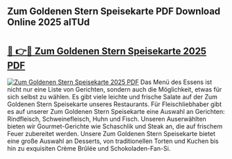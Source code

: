 ## Zum Goldenen Stern Speisekarte PDF Download Online 2025 alTUd

# <h2><a href="http://gcccl2u.nevu.top/?p=Zum+Goldenen+Stern+Speisekarte">🔗 👉🔴 Zum Goldenen Stern Speisekarte 2025 PDF</a></h2>

[![Zum Goldenen Stern Speisekarte 2025 PDF](https://i.imgur.com/dBaPXMq.png)](http://gcccl2u.nevu.top/?p=Zum+Goldenen+Stern+Speisekarte)
Das Menü des Essens ist nicht nur eine Liste von Gerichten, sondern auch die Möglichkeit, etwas für sich selbst zu wählen. Es gibt viele leichte und frische Salate auf der Zum Goldenen Stern Speisekarte unseres Restaurants. Für Fleischliebhaber gibt es auf unserer Zum Goldenen Stern Speisekarte eine Auswahl an Gerichten: Rindfleisch, Schweinefleisch, Huhn und Fisch. Unseren Auserwählten bieten wir Gourmet-Gerichte wie Schaschlik und Steak an, die auf frischem Feuer zubereitet werden. Unsere Zum Goldenen Stern Speisekarte bietet eine große Auswahl an Desserts, von traditionellen Torten und Kuchen bis hin zu exquisiten Crème Brûlée und Schokoladen-Fan-Si.
